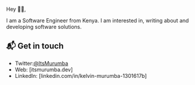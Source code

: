 Hey 👋🏻,

I am a Software Engineer from Kenya. I am interested in, writing about and developing software solutions.

## 📬 Get in touch

- Twitter:[@ItsMurumba](https://twitter.com/ItsMurumba)
- Web: [itsmurumba.dev]
- LinkedIn: [linkedin.com/in/kelvin-murumba-1301617b]
